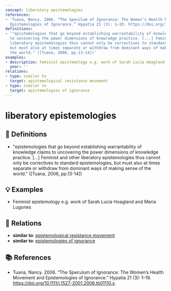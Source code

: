 ```yaml
---
concept: liberatory epistemologies
references:
- 'Tuana, Nancy. 2006. “The Speculum of Ignorance: The Women’s Health Movement and
  Epistemologies of Ignorance.” Hypatia 21 (3): 1–19. https://doi.org/10.1111/j.1527-2001.2006.tb01110.x.'
definitions:
- '"epistemologies that go beyond establishing warrantability of knowledge claims
  to uncovering the power dimensions of knowledge practice. [...] Feminist and other
  liberatory epistemologies thus cannot only be correctives to standard epistemologies,
  but must also at times separate or withdraw from dominant ways of making sense of
  the world." ([Tuana, 2006, pp.13-14])'
examples:
- description: Feminist epistemology e.g. work of Sarah Lucia Hoagland and María Lugones
  year: ''
relations:
- type: similar to
  target: epistemological resistance movement
- type: similar to
  target: epistemologies of ignorance
---
```


# liberatory epistemologies

## 📖 Definitions

- "epistemologies that go beyond establishing warrantability of knowledge claims to uncovering the power dimensions of knowledge practice. [...] Feminist and other liberatory epistemologies thus cannot only be correctives to standard epistemologies, but must also at times separate or withdraw from dominant ways of making sense of the world." ([Tuana, 2006, pp.13-14])

## 💡 Examples

- Feminist epistemology e.g. work of Sarah Lucia Hoagland and María Lugones

## 🔗 Relations

- **similar to**: [epistemological resistance movement](./epistemological-resistance-movement.md)
- **similar to**: [epistemologies of ignorance](./epistemologies-of-ignorance.md)

## 📚 References

- Tuana, Nancy. 2006. “The Speculum of Ignorance: The Women’s Health Movement and Epistemologies of Ignorance.” Hypatia 21 (3): 1–19. https://doi.org/10.1111/j.1527-2001.2006.tb01110.x.
